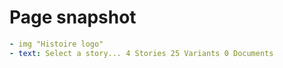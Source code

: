 # Page snapshot

```yaml
- img "Histoire logo"
- text: Select a story... 4 Stories 25 Variants 0 Documents
```